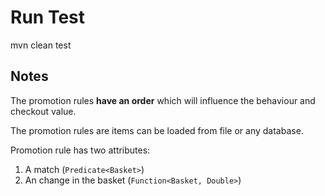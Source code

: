 

# Run Test
mvn clean test


## Notes
The promotion rules **have an order** which will influence the behaviour and checkout value.

The promotion rules are items can be loaded from file or any database.

Promotion rule has  two attributes:
1. A match  (`Predicate<Basket>`)
2. An change in the basket  (`Function<Basket, Double>`)

